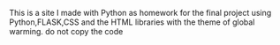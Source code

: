 This is a site I made with Python as homework for the final project using Python,FLASK,CSS and the HTML libraries with the theme of global warming.
do not copy the code

